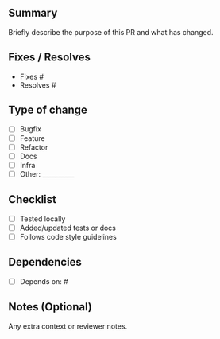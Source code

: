 ## Summary

Briefly describe the purpose of this PR and what has changed.

## Fixes / Resolves

- Fixes #
- Resolves #

## Type of change

- [ ] Bugfix
- [ ] Feature
- [ ] Refactor
- [ ] Docs
- [ ] Infra
- [ ] Other: __________

## Checklist

- [ ] Tested locally
- [ ] Added/updated tests or docs
- [ ] Follows code style guidelines

## Dependencies

- [ ] Depends on: #

## Notes (Optional)

Any extra context or reviewer notes.
